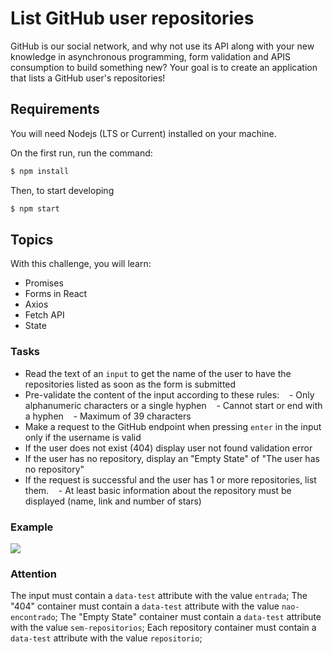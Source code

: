 # List GitHub user repositories

GitHub is our social network, and why not use its API along with your new knowledge in asynchronous programming, form validation and APIS consumption to build something new? Your goal is to create an application that lists a GitHub user's repositories!

## Requirements

You will need Nodejs (LTS or Current) installed on your machine.

On the first run, run the command:

```bash
$ npm install
```

Then, to start developing

```bash
$ npm start
```

## Topics

With this challenge, you will learn:

- Promises
- Forms in React
- Axios
- Fetch API
- State

### Tasks

- Read the text of an `input` to get the name of the user to have the repositories listed as soon as the form is submitted
- Pre-validate the content of the input according to these rules:
     - Only alphanumeric characters or a single hyphen
     - Cannot start or end with a hyphen
     - Maximum of 39 characters
- Make a request to the GitHub endpoint when pressing `enter` in the input only if the username is valid
- If the user does not exist (404) display user not found validation error
- If the user has no repository, display an "Empty State" of "The user has no repository"
- If the request is successful and the user has 1 or more repositories, list them.
     - At least basic information about the repository must be displayed (name, link and number of stars)

### Example

![](https://codenation-challenges.s3-us-west-1.amazonaws.com/vue-3/tToalvQ.gif)

### Attention

The input must contain a `data-test` attribute with the value `entrada`;
The "404" container must contain a `data-test` attribute with the value `nao-encontrado`;
The "Empty State" container must contain a `data-test` attribute with the value `sem-repositorios`;
Each repository container must contain a `data-test` attribute with the value `repositorio`;
